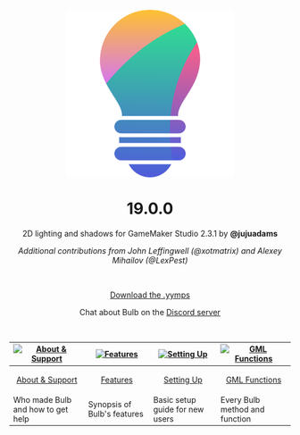 <p align="center"><img src="https://raw.githubusercontent.com/JujuAdams/Bulb/master/LOGO.png" style="display:block; margin:auto; width:300px"></p>

<h1 align="center">19.0.0</h1>

<p align="center">2D lighting and shadows for GameMaker Studio 2.3.1 by <b>@jujuadams</b></p>

<p align="center"><i>Additional contributions from John Leffingwell (@xotmatrix) and Alexey Mihailov (@LexPest)</i></p>

&nbsp;

<p align="center"><a href="https://github.com/JujuAdams/Bulb/releases/tag/19.0.0">Download the .yymps</a></p>
<p align="center">Chat about Bulb on the <a href="https://discord.gg/8krYCqr">Discord server</a></p>

&nbsp;

|[![About & Support](https://raw.githubusercontent.com/wiki/JujuAdams/scribble/images/faq.png)](https://github.com/JujuAdams/Bulb/wiki/About-&-Support)|[![Features](https://raw.githubusercontent.com/wiki/JujuAdams/scribble/images/features.png)](https://github.com/JujuAdams/Bulb/wiki/Features)|[![Setting Up](https://raw.githubusercontent.com/wiki/JujuAdams/scribble/images/setup.png)](https://github.com/JujuAdams/Bulb/wiki/Setting-Up)|[![GML Functions](https://raw.githubusercontent.com/wiki/JujuAdams/scribble/images/code.png)](https://github.com/JujuAdams/Bulb/wiki/GML-Functions)|
|----------------------|----------------------|----------------------|----------------------|
|<p align="center">[About & Support](https://github.com/JujuAdams/Bulb/wiki/About-&-Support)</p>|<p align="center">[Features](https://github.com/JujuAdams/Bulb/wiki/Features)</p>|<p align="center">[Setting Up](https://github.com/JujuAdams/Bulb/wiki/Setting-Up)</p>|<p align="center">[GML Functions](https://github.com/JujuAdams/Bulb/wiki/GML-Functions)</p>|
|Who made Bulb and how to get help| Synopsis of Bulb's features | Basic setup guide for new users | Every Bulb method and function|
